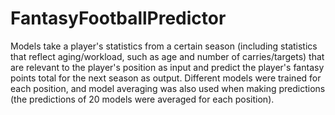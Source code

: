# FantasyFootballPredictor

Models take a player's statistics from a certain season (including statistics that reflect aging/workload, such as age and number of carries/targets) that are relevant to the player's position as input and predict the player's fantasy points total for the next season as output. Different models were trained for each position, and model averaging was also used when making predictions (the predictions of 20 models were averaged for each position). 
